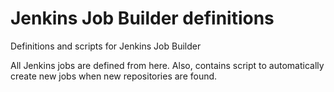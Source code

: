 Jenkins Job Builder definitions
==

Definitions and scripts for Jenkins Job Builder

All Jenkins jobs are defined from here. Also, contains script to automatically create new jobs when new repositories are found.

